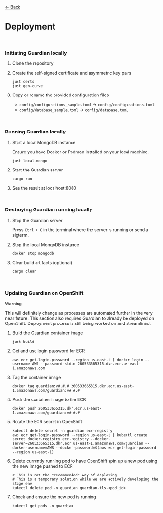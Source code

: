 [&#8592; Back](../#guardian)

# Deployment

<br>

### Initiating Guardian locally

1.  Clone the repository
2.  Create the self-signed certificate and asymmetric key pairs

        just certs
        just gen-curve

3.  Copy or rename the provided configuration files:

    -   `config/configurations_sample.toml` &#8594; `config/configurations.toml`
    -   `config/database_sample.toml` &#8594; `config/database.toml`

<br>

### Running Guardian locally

1.  Start a local MongoDB instance

    Ensure you have Docker or Podman installed on your local machine.

        just local-mongo

1.  Start the Guardian server

        cargo run

1.  See the result at [localhost:8080](https://localhost:8080)

<br>

### Destroying Guardian running locally

1.  Stop the Guardian server

    Press `Ctrl + C` in the terminal where the server is running or send a sigterm.

1.  Stop the local MongoDB instance

        docker stop mongodb

1.  Clear build artifacts (optional)

        cargo clean

<br>

### Updating Guardian on OpenShift

> [!WARNING]
> This will definitely change as processes are automated further in the very near future.
> This section also requires Guardian to already be deployed on OpenShift. Deployment process is still being worked on and streamlined.

1.  Build the Guardian container image

        just build

1.  Get and use login password for ECR

        aws ecr get-login-password --region us-east-1 | docker login --username AWS --password-stdin 260533665315.dkr.ecr.us-east-1.amazonaws.com

1.  Tag the container image

        docker tag guardian:v#.#.# 260533665315.dkr.ecr.us-east-1.amazonaws.com/guardian:v#.#.#

1.  Push the container image to the ECR

        docker push 260533665315.dkr.ecr.us-east-1.amazonaws.com/guardian:v#.#.#

1.  Rotate the ECR secret in OpenShift

        kubectl delete secret -n guardian ecr-registry
        aws ecr get-login-password --region us-east-1 | kubectl create secret docker-registry ecr-registry --docker-server=260533665315.dkr.ecr.us-east-1.amazonaws.com/guardian --docker-username=AWS --docker-password=$(aws ecr get-login-password --region us-east-1)

1.  Delete currently running pod to have OpenShift spin up a new pod using the new image pushed to ECR

        # This is not the "recommended" way of deploying
        # This is a temporary solution while we are actively developing the stage env
        kubectl delete pod -n guardian guardian-tls-<pod_id>

1.  Check and ensure the new pod is running

        kubectl get pods -n guardian
